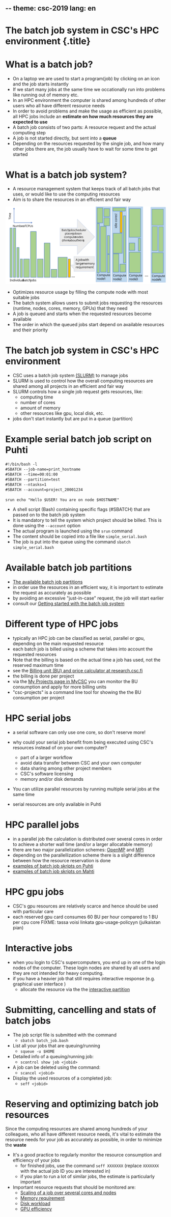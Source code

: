 --
theme: csc-2019
lang: en
--

# The batch job system in CSC's HPC environment {.title}

# What is a batch job?

- On a laptop we are used to start a program(job) by clicking on an icon and the job starts instantly
- If we start many jobs at the same time we occationally run into problems like running out of memory etc. 
- In an HPC environment the computer is shared among hundreds of other users who all have different resource needs
- In order to avoid problems and make the usage as efficient as possible, all HPC jobs include an **estimate on how much resources they are expected to use**
- A batch job consists of two parts: A resource request and the actual computing step
- A job is not started directly, but sent into a **queue**
- Depending on the resources requested by the single job, and how many other jobs there are, the job usually have to wait for some time to get started

# What is a batch job system?

- A resource management system that keeps track of all batch jobs that uses, or would like to use the computing resources
- Aim is to share the resources in an efficient and fair way

![](./img/slurm-sketch.svg)


- Optimizes resource usage by filling the compute node with most suitable jobs
- The batch system allows users to submit jobs requesting the resources (runtime, nodes, cores, memory, GPUs) that they need 
- A job is queued and starts when the requested resources become available
- The order in which the queued jobs start depend on available resources and their priority

# The batch job system in CSC's HPC environment 

- CSC uses a batch job system [(SLURM)](https://slurm.schedmd.com/sbatch.html) to manage jobs 
- SLURM is used to control how the overall computing resources are shared among all projects in an efficient and fair way
- SLURM controls how a single job request gets resources, like:
    - computing time
    - number of cores
    - amount of memory
    - other resources like gpu, local disk, etc.
- jobs don't start instantly but are put in a queue (partition)

# Example serial batch job script on Puhti

```text
#!/bin/bash -l
#SBATCH --job-name=print_hostname
#SBATCH --time=00:01:00
#SBATCH --partition=test
#SBATCH --ntasks=1
#SBATCH --account=project_20001234

srun echo "Hello $USER! You are on node $HOSTNAME"
```
- A shell script (Bash) containing specific flags (#SBATCH) that are passed on to the batch job system
- It is mandatory to tell the system which project should be billed. This is done using the `--account` option
- The actual program is launched using the `srun` command
- The content should be copied into a file like `simple_serial.bash`
- The job is put into the queue using the command `sbatch simple_serial.bash`

 
# Available batch job partitions

- [The available batch job partitions](https://docs.csc.fi/computing/running/batch-job-partitions/)
- in order use the resources in an efficient way, it is important to estimate the request as accurately as possible
- by avoiding an excessive "just-in-case" request, the job will start earlier 
- consult our [Getting started with the batch job system ](https://docs.csc.fi/computing/running/getting-started/)

# Different type of HPC jobs

- typically an HPC job can be classified as serial, parallel or gpu, depending on the main requested resource 
- each batch job is billed using a scheme that takes into account the requested resources
- Note that the billing is based on the actual time a job has used, not the reserved maximum time 
- see the [Billing unit (BU) and price calculator at research.csc.fi](https://research.csc.fi/billing-and-monitoring#buc)
- the billing is done per project
- via the [My Projects page in MyCSC](https://my.csc.fi/welcome) you can monitor the BU consumption and apply for more billing units
- "csc-projects" is a command line tool for showing the the BU consumption per project    

# HPC serial jobs 

- a serial software can only use one core, so don't reserve more!
- why could your serial job benefit from being executed using CSC's resources instead of on your own computer? 

    - part of a larger workflow
    - avoid data transfer between CSC and your own computer
    - data sharing among other project members
    - CSC's software licensing
    - memory and/or disk demands

- You can utilize parallel resources by running multiple serial jobs at the same time
- serial resources are only available in Puhti
 
# HPC parallel jobs

- in a parallel job the calculation is distributed over several cores in order to achieve a shorter wall time (and/or a larger allocatable memory)   
- there are two major parallelization schemes: [OpenMP](https://en.wikipedia.org/wiki/OpenMP) and [MPI](https://en.wikipedia.org/wiki/Message_Passing_Interface)
- depending on the parallellization scheme there is a slight difference between how the resource reservation is done  
- [examples of batch job skripts on Puhti](https://docs.csc.fi/computing/running/creating-job-scripts-puhti/)
- [examples of batch job skripts on Mahti](https://docs.csc.fi/computing/running/example-job-scripts-mahti/)

# HPC gpu jobs 

- CSC's gpu resources are relatively scarce and hence should be used with particular care
- each reserved gpu card consumes 60 BU per hour compared to 1 BU per cpu core
FIXME: tassa voisi linkata gpu-usage-policyyn (julkaistan pian)

# Interactive jobs

- when you login to CSC's supercomputers, you end up in one of the login nodes of the computer. These login nodes are shared by all users and they are not intended for heavy computing. 
- if you have a heavier job that still requires interactive response (e.g. graphical user interface )
    - allocate the resource via the the [interactive partition](https://docs.csc.fi/computing/running/interactive-usage/)

# Submitting, cancelling and stats of batch jobs
- The job script file is submitted with the command
   - `sbatch batch_job.bash`
- List all your jobs that are queuing/running
   - `squeue -u $HOME`
- Detailed info of a queuing/running job:
   - `scontrol show job <jobid>`
- A job can be deleted using the command:
   - `scancel <jobid>`
- Display the used resources of a completed job:
   - `seff <jobid>`

# Reserving and optimizing batch job resources 

Since the computing resources are shared among hundreds of your colleagues, who all have different resource needs, it's vital to estimate the resource needs for your job as accurately as possible, in order to minimize the **waste** 
- It's a good practice to regularly monitor the resource consumption and efficiency of your jobs
   - for finished jobs, use the command `seff XXXXXXX` (replace `XXXXXXX` with the actual job ID you are interested in)
   - if you plan to run a lot of similar jobs, the estimate is particularly important
- Important resource requests that should be monitored are:
   - [Scaling of a job over several cores and nodes](https://docs.csc.fi/computing/running/performance-checklist/#perform-a-scaling-test)
   - [Memory requirement](https://docs.csc.fi/support/faq/how-much-memory-my-job-needs/)  
   - [Disk workload](https://docs.csc.fi/computing/running/creating-job-scripts-puhti/#local-storage)
   - [GPU efficiency](https://docs.csc.fi/computing/overview/#gpu-nodes)
 
  


